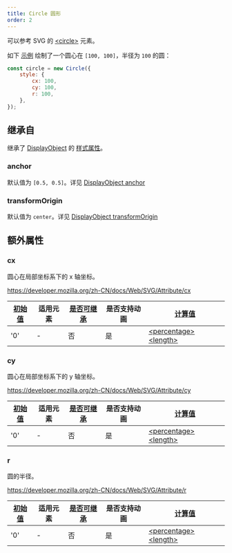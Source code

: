 ```yaml
---
title: Circle 圆形
order: 2
---
```


可以参考 SVG 的 [\<circle\>](https://developer.mozilla.org/zh-CN/docs/Web/SVG/Element/circle) 元素。

如下 [示例](/zh/examples/shape#circle) 绘制了一个圆心在 `[100, 100]`，半径为 `100` 的圆：

```js
const circle = new Circle({
    style: {
        cx: 100,
        cy: 100,
        r: 100,
    },
});
```

## 继承自

继承了 [DisplayObject](/zh/docs/api/basic/display-object) 的 [样式属性](/zh/docs/api/basic/display-object#绘图属性)。

### anchor

默认值为 `[0.5, 0.5]`。详见 [DisplayObject anchor](/zh/docs/api/basic/display-object#anchor)

### transformOrigin

默认值为 `center`。详见 [DisplayObject transformOrigin](/zh/docs/api/basic/display-object#transformOrigin)

## 额外属性

### cx

圆心在局部坐标系下的 x 轴坐标。

https://developer.mozilla.org/zh-CN/docs/Web/SVG/Attribute/cx

| [初始值](/zh/docs/api/css/css-properties-values-api#initial-value) | 适用元素 | [是否可继承](/zh/docs/api/css/inheritance) | 是否支持动画 | [计算值](/zh/docs/api/css/css-properties-values-api#computed-value) |
| --- | --- | --- | --- | --- |
| '0' | - | 否 | 是 | [\<percentage\>](/zh/docs/api/css/css-properties-values-api#percentage) [\<length\>](/zh/docs/api/css/css-properties-values-api#length) |

### cy

圆心在局部坐标系下的 y 轴坐标。

https://developer.mozilla.org/zh-CN/docs/Web/SVG/Attribute/cy

| [初始值](/zh/docs/api/css/css-properties-values-api#initial-value) | 适用元素 | [是否可继承](/zh/docs/api/css/inheritance) | 是否支持动画 | [计算值](/zh/docs/api/css/css-properties-values-api#computed-value) |
| --- | --- | --- | --- | --- |
| '0' | - | 否 | 是 | [\<percentage\>](/zh/docs/api/css/css-properties-values-api#percentage) [\<length\>](/zh/docs/api/css/css-properties-values-api#length) |

### r

圆的半径。

https://developer.mozilla.org/zh-CN/docs/Web/SVG/Attribute/r

| [初始值](/zh/docs/api/css/css-properties-values-api#initial-value) | 适用元素 | [是否可继承](/zh/docs/api/css/inheritance) | 是否支持动画 | [计算值](/zh/docs/api/css/css-properties-values-api#computed-value) |
| --- | --- | --- | --- | --- |
| '0' | - | 否 | 是 | [\<percentage\>](/zh/docs/api/css/css-properties-values-api#percentage) [\<length\>](/zh/docs/api/css/css-properties-values-api#length) |

